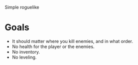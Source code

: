 Simple roguelike

# Goals

- It should matter where you kill enemies, and in what order.
- No health for the player or the enemies.
- No inventory.
- No leveling.
